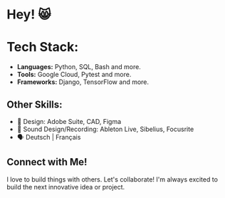 # Hey! 😸 

# Tech Stack:
- **Languages:** Python, SQL, Bash and more.
- **Tools:** Google Cloud, Pytest and more.
- **Frameworks:** Django, TensorFlow and more.

## Other Skills:
- 🎨 Design: Adobe Suite, CAD, Figma
- 🎵 Sound Design/Recording: Ableton Live, Sibelius, Focusrite
- 🗣️ Deutsch | Français

## Connect with Me!
I love to build things with others. Let's collaborate! I'm always excited to build the next innovative idea or project.
